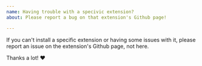 ```yaml
---
name: Having trouble with a specivic extension?
about: Please report a bug on that extension's Github page!

---
```


If you can't install a specific extension or having some issues with it,
please report an issue on the extension's Github page, not here.

Thanks a lot! ❤
